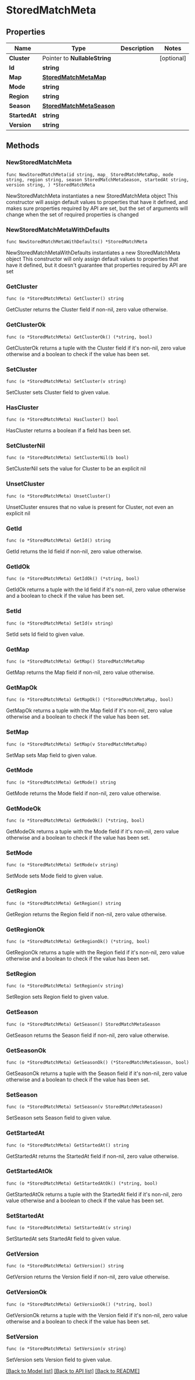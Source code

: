 # StoredMatchMeta

## Properties

Name | Type | Description | Notes
------------ | ------------- | ------------- | -------------
**Cluster** | Pointer to **NullableString** |  | [optional] 
**Id** | **string** |  | 
**Map** | [**StoredMatchMetaMap**](StoredMatchMetaMap.md) |  | 
**Mode** | **string** |  | 
**Region** | **string** |  | 
**Season** | [**StoredMatchMetaSeason**](StoredMatchMetaSeason.md) |  | 
**StartedAt** | **string** |  | 
**Version** | **string** |  | 

## Methods

### NewStoredMatchMeta

`func NewStoredMatchMeta(id string, map_ StoredMatchMetaMap, mode string, region string, season StoredMatchMetaSeason, startedAt string, version string, ) *StoredMatchMeta`

NewStoredMatchMeta instantiates a new StoredMatchMeta object
This constructor will assign default values to properties that have it defined,
and makes sure properties required by API are set, but the set of arguments
will change when the set of required properties is changed

### NewStoredMatchMetaWithDefaults

`func NewStoredMatchMetaWithDefaults() *StoredMatchMeta`

NewStoredMatchMetaWithDefaults instantiates a new StoredMatchMeta object
This constructor will only assign default values to properties that have it defined,
but it doesn't guarantee that properties required by API are set

### GetCluster

`func (o *StoredMatchMeta) GetCluster() string`

GetCluster returns the Cluster field if non-nil, zero value otherwise.

### GetClusterOk

`func (o *StoredMatchMeta) GetClusterOk() (*string, bool)`

GetClusterOk returns a tuple with the Cluster field if it's non-nil, zero value otherwise
and a boolean to check if the value has been set.

### SetCluster

`func (o *StoredMatchMeta) SetCluster(v string)`

SetCluster sets Cluster field to given value.

### HasCluster

`func (o *StoredMatchMeta) HasCluster() bool`

HasCluster returns a boolean if a field has been set.

### SetClusterNil

`func (o *StoredMatchMeta) SetClusterNil(b bool)`

 SetClusterNil sets the value for Cluster to be an explicit nil

### UnsetCluster
`func (o *StoredMatchMeta) UnsetCluster()`

UnsetCluster ensures that no value is present for Cluster, not even an explicit nil
### GetId

`func (o *StoredMatchMeta) GetId() string`

GetId returns the Id field if non-nil, zero value otherwise.

### GetIdOk

`func (o *StoredMatchMeta) GetIdOk() (*string, bool)`

GetIdOk returns a tuple with the Id field if it's non-nil, zero value otherwise
and a boolean to check if the value has been set.

### SetId

`func (o *StoredMatchMeta) SetId(v string)`

SetId sets Id field to given value.


### GetMap

`func (o *StoredMatchMeta) GetMap() StoredMatchMetaMap`

GetMap returns the Map field if non-nil, zero value otherwise.

### GetMapOk

`func (o *StoredMatchMeta) GetMapOk() (*StoredMatchMetaMap, bool)`

GetMapOk returns a tuple with the Map field if it's non-nil, zero value otherwise
and a boolean to check if the value has been set.

### SetMap

`func (o *StoredMatchMeta) SetMap(v StoredMatchMetaMap)`

SetMap sets Map field to given value.


### GetMode

`func (o *StoredMatchMeta) GetMode() string`

GetMode returns the Mode field if non-nil, zero value otherwise.

### GetModeOk

`func (o *StoredMatchMeta) GetModeOk() (*string, bool)`

GetModeOk returns a tuple with the Mode field if it's non-nil, zero value otherwise
and a boolean to check if the value has been set.

### SetMode

`func (o *StoredMatchMeta) SetMode(v string)`

SetMode sets Mode field to given value.


### GetRegion

`func (o *StoredMatchMeta) GetRegion() string`

GetRegion returns the Region field if non-nil, zero value otherwise.

### GetRegionOk

`func (o *StoredMatchMeta) GetRegionOk() (*string, bool)`

GetRegionOk returns a tuple with the Region field if it's non-nil, zero value otherwise
and a boolean to check if the value has been set.

### SetRegion

`func (o *StoredMatchMeta) SetRegion(v string)`

SetRegion sets Region field to given value.


### GetSeason

`func (o *StoredMatchMeta) GetSeason() StoredMatchMetaSeason`

GetSeason returns the Season field if non-nil, zero value otherwise.

### GetSeasonOk

`func (o *StoredMatchMeta) GetSeasonOk() (*StoredMatchMetaSeason, bool)`

GetSeasonOk returns a tuple with the Season field if it's non-nil, zero value otherwise
and a boolean to check if the value has been set.

### SetSeason

`func (o *StoredMatchMeta) SetSeason(v StoredMatchMetaSeason)`

SetSeason sets Season field to given value.


### GetStartedAt

`func (o *StoredMatchMeta) GetStartedAt() string`

GetStartedAt returns the StartedAt field if non-nil, zero value otherwise.

### GetStartedAtOk

`func (o *StoredMatchMeta) GetStartedAtOk() (*string, bool)`

GetStartedAtOk returns a tuple with the StartedAt field if it's non-nil, zero value otherwise
and a boolean to check if the value has been set.

### SetStartedAt

`func (o *StoredMatchMeta) SetStartedAt(v string)`

SetStartedAt sets StartedAt field to given value.


### GetVersion

`func (o *StoredMatchMeta) GetVersion() string`

GetVersion returns the Version field if non-nil, zero value otherwise.

### GetVersionOk

`func (o *StoredMatchMeta) GetVersionOk() (*string, bool)`

GetVersionOk returns a tuple with the Version field if it's non-nil, zero value otherwise
and a boolean to check if the value has been set.

### SetVersion

`func (o *StoredMatchMeta) SetVersion(v string)`

SetVersion sets Version field to given value.



[[Back to Model list]](../README.md#documentation-for-models) [[Back to API list]](../README.md#documentation-for-api-endpoints) [[Back to README]](../README.md)


